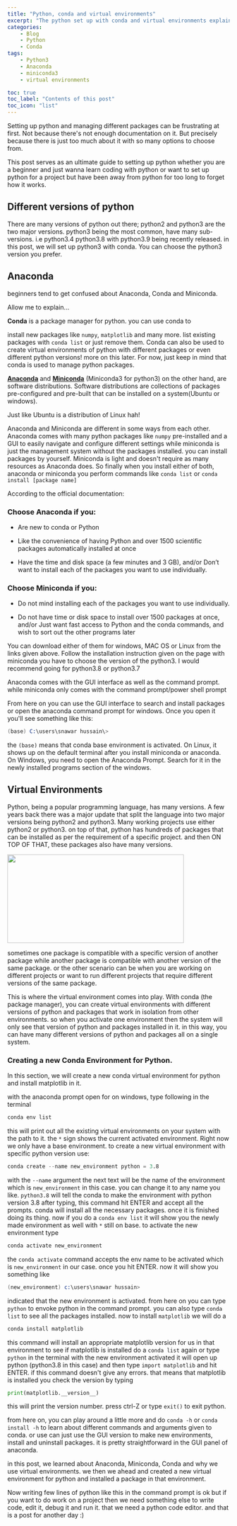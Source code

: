 ```yaml
---
title: "Python, conda and virtual environments"
excerpt: "The python set up with conda and virtual environments explained"
categories:
    - Blog
    - Python
    - Conda
tags:
    - Python3
    - Anaconda
    - miniconda3
    - virtual environments

toc: true
toc_label: "Contents of this post"
toc_icon: "list"
---
```

Setting up python and managing different packages can be frustrating at first. Not because there's not enough documentation on it. But precisely because there is just too much about it with so many options to choose from.

This post serves as an ultimate guide to setting up python whether you are a beginner and just wanna learn coding with python or want to set up python for a project but have been away from python for too long to forget how it works.

## Different versions of python
There are many versions of python out there; python2 and python3 are the two major versions. python3 being the most common, have many sub-versions. i.e python3.4 python3.8 with python3.9 being recently released. in this post, we will set up python3 with conda. You can choose the python3 version you prefer.

## Anaconda
beginners tend to get confused about Anaconda, Conda and Miniconda. 

Allow me to explain...

**Conda** is a package manager for python. you can use conda to 

install new packages like `numpy`, `matplotlib` and many more.
list existing packages with `conda list` or just remove them.
Conda can also be used to create virtual environments of python with different packages or even different python versions! more on this later.
For now, just keep in mind that conda is used to manage python packages.

[**Anaconda**][anaconda] and [**Miniconda**][miniconda] (Miniconda3 for python3) on the other hand, are software distributions. Software distributions are collections of packages pre-configured and pre-built that can be installed on a system(Ubuntu or windows).

 Just like Ubuntu is a distribution of Linux hah!

Anaconda and Miniconda are different in some ways from each other. Anaconda comes with many python packages like `numpy` pre-installed and a GUI to easily navigate and configure different settings while miniconda is just the management system without the packages installed. you can install packages by yourself. Miniconda is light and doesn't require as many resources as Anaconda does. So finally when you install either of both, anaconda or miniconda you perform commands like `conda list`  or  `conda install [package name]`

According to the official documentation:
### Choose Anaconda if you:

+ Are new to conda or Python

+ Like the convenience of having Python and over 1500 scientific packages automatically installed at once

+ Have the time and disk space (a few minutes and 3 GB), and/or
Don’t want to install each of the packages you want to use individually.

### Choose Miniconda if you:
+ Do not mind installing each of the packages you want to use individually.

+ Do not have time or disk space to install over 1500 packages at once, and/or Just want fast access to Python and the conda commands, and wish to sort out the other programs later

You can download either of them for windows, MAC OS or Linux from the links given above. Follow the installation instruction given on the page
with miniconda you have to choose the version of the python3. I would recommend going for python3.8 or python3.7 

[anaconda]: https://www.anaconda.com/products/individual#Downloads
[miniconda]: https://docs.conda.io/en/latest/miniconda.html

Anaconda comes with the GUI interface as well as the command prompt. while miniconda only comes with the command prompt/power shell prompt 

From here on you can use the GUI interface to search and install packages or open the anaconda command prompt for windows. Once you open it you'll see something like this:
```s
(base) C:\users\snawar hussain\> 
```
the `(base)` means that conda base environment is activated. On Linux, it shows up on the default terminal after you install miniconda or anaconda. On Windows, you need to open the Anaconda Prompt. Search for it in the newly installed programs section of the windows.
## Virtual Environments
Python, being a popular programming language, has many versions. A few years back there was a major update that split the language into two major versions being python2 and python3. Many working projects use either python2 or python3. on top of that, python has hundreds of packages that can be installed as per the requirement of a specific project. and then ON TOP OF THAT, these packages also have many versions.

<img src="https://media.giphy.com/media/3o6Yg4GUVgIUg3bf7W/giphy.gif" width="400" height="200" />

sometimes one package is compatible with a specific version of another package while another package is compatible with another version of the same package.
or the other scenario can be when you are working on different projects or want to run different projects that require different versions of the same package.

This is where the virtual environment comes into play. With conda (the package manager), you can create virtual environments with different versions of python and packages that work in isolation from other environments. so when you activate one environment then the system will only see that version of python and packages installed in it. in this way, you can have many different versions of python and packages all on a single system.
### Creating a new Conda Environment for Python.
In this section, we will create a new conda virtual environment for python and install matplotlib in it.

with the anaconda prompt open for on windows, type following in the terminal

```s
conda env list
```
this will print out all the existing virtual environments on your system with the path to it. the `*` sign shows the current activated environment.  Right now we only have a base environment.
to create a new virtual environment with specific python version use:
```s
conda create --name new_environment python = 3.8
```
with the `--name` argument the next text will be the name of the environment which is `new_environment` in this case. you can change it to any name you like.
`python3.8` will tell the conda to make the environment with python version 3.8
after typing, this command hit ENTER and accept all the prompts. conda will install all the necessary packages.
once it is finished doing its thing.
now if you do a `conda env list` it will show you the newly made environment as well with `*` still on base. 
to activate the new environment type
```s
conda activate new_environment
```
the `conda activate` command accepts the env name to be activated which is `new_environment` in our case.
once you hit ENTER. now it will show you something like 
```s
(new_environment) c:\users\snawar hussain>
```
indicated that the new environment is activated. from here on you can type `python` to envoke python in the command prompt. you can also type `conda list` 
to see all the packages installed.
now to install `matplotlib` we will do a 
```s 
conda install matplotlib
```
this command will install an appropriate matplotlib version for us in that environment
to see if matplotlib is installed do a `conda list` again or type `python` in the terminal with the new environment activated it will open up python (python3.8 in this case) and then type
`import matplotlib` and hit ENTER. if this command doesn't give any errors. that means that matplotlib is installed 
you check the version by typing 
```python
print(matplotlib.__version__)
```
this will print the version number.
press ctrl-Z or type `exit()` to exit python.

from here on, you can play around a little more and do `conda -h` or `conda install -h` to learn about different commands and arguments given to conda. or use can just use the GUI version to make new environments, install and uninstall packages. it is pretty straightforward in the GUI panel of anaconda.

in this post, we learned about Anaconda, Miniconda, Conda and why we use virtual environments. we then we ahead and created a new virtual environment for python and installed a package in that environment.

Now writing few lines of python like this in the command prompt is ok but if you want to do work on a project then we need something else to write code, edit it, debug it and run it. that we need a python code editor. and that is a post for another day :)
